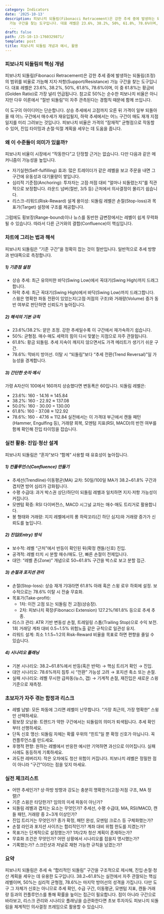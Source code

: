 ```yaml
---
category: Indicators
date: '2025-10-13'
description: 피보나치 되돌림(Fibonacci Retracement)은 강한 추세 중에 발생하는 되돌림(조정)의 범위를 비율로 가늠해 지지·저항(Support/Resistance)
  가능 구간을 찾는 도구입니다. 대표 레벨은 23.6%, 38.2%, 50%, 61.8%, 78.6%이며, 이 중 61.8%는 황금비(Golden
  ...
draft: false
path: /25-10-13-1760329871/
template: post
title: 피보나치 되돌림 개념과 예시, 활용
---
```


### 피보나치 되돌림의 핵심 개념
피보나치 되돌림(Fibonacci Retracement)은 강한 추세 중에 발생하는 되돌림(조정)의 범위를 비율로 가늠해 지지·저항(Support/Resistance) 가능 구간을 찾는 도구입니다. 대표 레벨은 23.6%, 38.2%, 50%, 61.8%, 78.6%이며, 이 중 61.8%는 황금비(Golden Ratio)로 가장 널리 언급됩니다. 참고로 50%는 순수한 피보나치 비율은 아니지만 다우 이론에서 “절반 되돌림”이 자주 관측된다는 경험칙 때문에 함께 쓰입니다.

이 도구의 아이디어는 단순합니다. 상승 추세에서 고점까지 오른 뒤 가격이 일부 되돌아올 때 어느 구간에서 매수세가 재유입될지, 하락 추세에서는 어느 구간이 매도 재개 지점일지를 미리 그려보는 것입니다. 피보나치 비율은 가격의 “잠재적” 균형점으로 작동할 수 있어, 진입 타이밍과 손절·익절 계획을 세우는 데 도움을 줍니다.

### 왜 이 수준들이 의미가 있을까?
피보나치 비율이 시장에서 “작동한다”고 단정할 근거는 없습니다. 다만 다음과 같은 메커니즘이 가능성을 높입니다.

- 자기실현(Self-fulfilling) 효과: 많은 트레이더가 같은 레벨을 보고 주문을 내면 그 구간에 유동성과 대기물량이 쌓입니다.
- 심리적 기준점(Anchoring): 투자자는 고점·저점 대비 “얼마나 되돌렸는지”를 직관적으로 보정합니다. 라운드 넘버(절반, 3/5 등) 근처에서 의사결정이 몰리기 쉽습니다.
- 리스크-리워드(Risk-Reward) 설계 용이성: 되돌림 레벨은 손절(Stop-loss)과 목표가(Target) 설정에 구조를 제공합니다.

그럼에도 횡보장(Range-bound)이나 뉴스를 동반한 급변장에서는 레벨이 쉽게 무력화될 수 있습니다. 따라서 다른 근거와의 결합(Confluence)이 핵심입니다.

### 차트에 그리는 법과 해석
피보나치 되돌림은 “기준 구간”을 정확히 잡는 것이 절반입니다. 일반적으로 추세 방향과 반대쪽으로 측정합니다.

##### 1) 기준점 설정
- 상승 추세: 최근 유의미한 바닥(Swing Low)에서 꼭대기(Swing High)까지 드래그합니다.
- 하락 추세: 최근 꼭대기(Swing High)에서 바닥(Swing Low)까지 드래그합니다.
스윙은 명확한 파동 전환이 있었는지(고점·저점의 구조)와 거래량(Volume) 증가 동반 여부로 판단하면 신뢰도가 높아집니다.

##### 2) 해석의 기본 규칙
- 23.6%/38.2%: 얕은 조정. 강한 추세일수록 이 구간에서 재가속하기 쉽습니다.
- 50%: 균형점. 매수·매도 세력의 힘이 다시 맞붙는 지점으로 자주 관찰됩니다.
- 61.8%: 황금 되돌림. 추세 지속이 깨지지 않으면서도 가격 메리트가 생기기 쉬운 구간.
- 78.6%: 막바지 방어선. 이탈 시 “되돌림”보다 “추세 전환(Trend Reversal)”일 가능성을 경계합니다.

##### 3) 간단한 숫자 예시
가령 A자산이 100에서 160까지 상승했다면 변동폭은 60입니다. 되돌림 레벨은:
- 23.6%: 160 - 14.16 ≈ 145.84
- 38.2%: 160 - 22.92 ≈ 137.08
- 50.0%: 160 - 30.00 = 130.00
- 61.8%: 160 - 37.08 ≈ 122.92
- 78.6%: 160 - 47.16 ≈ 112.84
실전에서는 이 가격대 부근에서 캔들 패턴(Hammer, Engulfing 등), 거래량 회복, 모멘텀 지표(RSI, MACD)의 반전 여부를 함께 확인해 진입 타이밍을 잡습니다.

### 실전 활용: 진입·청산 설계
피보나치 되돌림은 “혼자”보다 “함께” 사용할 때 유효성이 높아집니다.

##### 1) 컨플루언스(Confluence) 만들기
- 추세선(Trendline)·이동평균(MA) 교차: 50일/100일 MA가 38.2~61.8% 구간과 겹치면 방어 심리가 강화됩니다.
- 수평 수급대: 과거 박스권 상단/하단이 되돌림 레벨과 일치하면 지지·저항 가능성이 커집니다.
- 모멘텀 확증: RSI 다이버전스, MACD 시그널 교차는 매수·매도 트리거로 활용합니다.
- 봉 형태와 거래량: 지지 레벨에서의 롱 하락꼬리(긴 하단 심지)와 거래량 증가가 신뢰도를 높입니다.

##### 2) 진입(Entry) 방식
- 보수적: 레벨 “근처”에서 반등이 확인된 뒤(확정 캔들/신호) 진입.
- 공격적: 레벨 터치 시 분할 매수/매도. 단, 빠른 손절이 전제입니다.
- 대안: “레벨 존(Zone)” 개념으로 50~61.8% 구간을 박스로 보고 분할 접근.

##### 3) 손절과 포지션 관리
- 손절(Stop-loss): 상승 재개 기대라면 61.8% 아래 혹은 스윙 로우 하회에 설정. 보수적으로는 78.6% 이탈 시 전술 무효화.
- 목표가(Take-profit): 
  - 1차: 이전 고점 또는 되돌림 전 고점(상승장).
  - 2차: 피보나치 확장(Fibonacci Extension) 127.2%/161.8% 등으로 추세 추종.
- 리스크 관리: ATR 기반 변동성 손절, 트레일링 스톱(Trailing Stop)으로 수익 보전. 1회 거래당 계좌 대비 0.5~1.5% 위험노출 같은 규칙으로 일관성 유지.
- 리워드 설계: 최소 1:1.5~1:2의 Risk-Reward 비율을 목표로 하면 편향을 줄일 수 있습니다.

##### 4) 시나리오 플래닝
- 기본 시나리오: 38.2~61.8%에서 반등(혹은 반락) → 핵심 트리거 확인 → 진입.
- 대안 시나리오: 78.6%까지 침투 시 “전환” 가능성 고려 → 포지션 축소 또는 손절.
- 실패 시나리오: 레벨 무시한 급파동(뉴스, 갭) → 기계적 손절, 재진입은 새로운 스윙 기준으로 재측정.

### 초보자가 자주 겪는 함정과 리스크
- 레벨 남발: 모든 파동에 그리면 레벨이 난무합니다. “가장 최근의, 가장 명확한” 스윙만 선택하세요.
- 횡보장 오남용: 트렌드가 약한 구간에서는 되돌림의 의미가 퇴색됩니다. 추세 확인부터 선행하세요.
- 단독 신호 맹신: 되돌림 자체는 확률 우위의 “힌트”일 뿐 확정 신호가 아닙니다. 꼭 컨플루언스를 만드세요.
- 후행적 편향: 원하는 레벨에서 반응한 예시만 기억하면 과신으로 이어집니다. 실패 사례도 동등하게 기록하세요.
- 과도한 레버리지: 작은 오차에도 청산 위험이 커집니다. 피보나치 레벨은 정밀한 점이 아니라 “구간”이라는 점을 잊지 마세요.

### 실전 체크리스트
- 어떤 추세인가? 상·하방 방향과 강도는 충분히 명확한가(고점·저점 구조, MA 정렬)?
- 기준 스윙은 타당한가? 임의의 미세 파동이 아닌가?
- 되돌림 레벨과 겹치는 요소는 무엇인가? 추세선, 수평 수급대, MA, RSI/MACD, 캔들 패턴, 거래량 중 2~3개 이상인가?
- 진입 트리거는 무엇인가? 종가 확정, 패턴 완성, 모멘텀 크로스 등 구체화했는가?
- 손절 라인과 포지션 사이즈는 합리적인가? 계좌 대비 위험 한도를 지켰는가?
- 목표가는 단계적으로 설정했는가? 1차/2차 청산 계획이 존재하는가?
- 무효화 조건은 무엇인가? 어떤 상황에서 시나리오를 접을지 명시했는가?
- 기록했는가? 스크린샷과 저널로 재현 가능한 규칙을 남겼는가?

### 요약
피보나치 되돌림은 추세 속 “합리적인 되돌림” 구간을 구조적으로 제시해, 진입·손절·청산 계획을 세우는 데 유용한 도구입니다. 38.2~61.8%는 실전에서 자주 관찰되는 핵심 레벨이며, 50%는 심리적 균형점, 78.6%는 마지막 방어선의 성격을 가집니다. 다만 도구 그 자체가 신호는 아니므로 추세 확인, 수급 구간, 이동평균, 모멘텀 지표, 캔들·거래량 등과의 컨플루언스를 통해 확률을 높이는 접근이 필요합니다. 점이 아니라 구간으로 바라보고, 리스크 관리와 시나리오 플래닝을 습관화한다면 초보 투자자도 피보나치 되돌림을 체계적인 의사결정 프레임으로 활용할 수 있습니다.